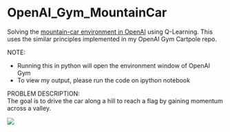 # OpenAI_Gym_MountainCar

Solving the [mountain-car environment in OpenAI](https://gym.openai.com/envs/MountainCar-v0/) using Q-Learning. This uses the similar principles implemented in my OpenAI Gym Cartpole repo.

NOTE:
* Running this in python will open the environment window of OpenAI Gym
* To view my output, please run the code on ipython notebook

PROBLEM DESCRIPTION:  
The goal is to drive the car along a hill to reach a flag by gaining momentum across a valley.

![](https://i.ibb.co/hsT2JFF/mountain-car.jpg)
